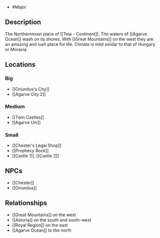 - #Major
## Description
The Northernmost place of [[Teia - Continent]]. The waters of [[Agarve Ocean]] wash on its shores. With [[Great Mountains]] on the west they are an amazing and lush place for life. Climate is mild similar to that of Hungary or Moravia.
## Locations
### Big
- [[Oriundus's City]]
- [[Agarve City 2]]
### Medium
- [[Twin Castles]]
- [[Agarve Uni]]
### Small
- [[Chester's Legal Shop]]
- [[Prophecy Rock]]
- [[Castle 1]], [[Castle 2]]
## NPCs
- [[Chester]]
- [[Oriundus]]
## Relationships
- [[Great Mountains]] on the west
- [[Asturia]] on the south and south-west
- [[Royal Region]] on the east
- [[Agarve Ocean]] to the north